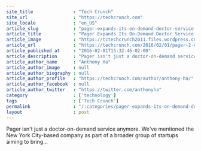 ```yaml
---
site_title               : "Tech Crunch"
site_url                 : "https://techcrunch.com"
site_locale              : "en_US"
article_slug             : "pager-expands-its-on-demand-doctor-service-by-letting-users-chat-with-nurses"
article_title            : "Pager Expands Its On-Demand Doctor Service By Letting Users Chat With Nurses"
article_image            : "https://tctechcrunch2011.files.wordpress.com/2016/02/pager_couch_shot_08_0117-1.jpg?w=764&h=400&crop=1"
article_url              : "https://techcrunch.com/2016/02/01/pager-2-0/"
article_published_at     : "2016-02-01T15:32:46-02:00"
article_description      : "Pager isn't just a doctor-on-demand service anymore. We've mentioned the New York City-based company as part of a broader group of startups aiming to bring..."
article_author_name      : "Anthony Ha"
article_author_image     : null
article_author_biography : null
article_author_profile   : "https://techcrunch.com/author/anthony-ha/"
article_author_facebook  : null
article_author_twitter   : "https://twitter.com/anthonyha"
category                 : ['technology']
tags                     : ['Tech Crunch']
permalink                : "/:categories/pager-expands-its-on-demand-doctor-service-by-letting-users-chat-with-nurses/"
layout                   : post
---
```


Pager isn't just a doctor-on-demand service anymore. We've mentioned the New York City-based company as part of a broader group of startups aiming to bring...
